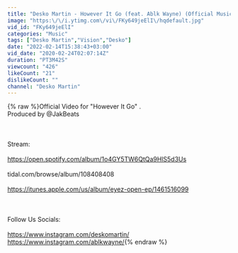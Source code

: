 ```yaml
---
title: "Desko Martin - However It Go (feat. Ablk Wayne) (Official Music Video)"
image: "https:\/\/i.ytimg.com\/vi\/FKy649jeElI\/hqdefault.jpg"
vid_id: "FKy649jeElI"
categories: "Music"
tags: ["Desko Martin","Vision","Desko"]
date: "2022-02-14T15:38:43+03:00"
vid_date: "2020-02-24T02:07:14Z"
duration: "PT3M42S"
viewcount: "426"
likeCount: "21"
dislikeCount: ""
channel: "Desko Martin"
---
```

{% raw %}Official Video for &quot;However It Go&quot; .<br />Produced by @JakBeats<br /><br /><br /><br />Stream:<br /><br /><a rel="nofollow" target="blank" href="https://open.spotify.com/album/1o4GY5TW6QtQa9HlS5d3Us">https://open.spotify.com/album/1o4GY5TW6QtQa9HlS5d3Us</a><br /><br />tidal.com/browse/album/108408408<br /><br /><a rel="nofollow" target="blank" href="https://itunes.apple.com/us/album/eyez-open-ep/1461516099">https://itunes.apple.com/us/album/eyez-open-ep/1461516099</a><br /><br /><br /><br />Follow Us Socials:<br /><br /><a rel="nofollow" target="blank" href="https://www.instagram.com/deskomartin/">https://www.instagram.com/deskomartin/</a><br /><a rel="nofollow" target="blank" href="https://www.instagram.com/ablkwayne/">https://www.instagram.com/ablkwayne/</a>{% endraw %}

